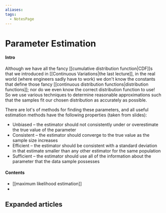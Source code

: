```yaml
---
aliases: 
tags:
  - NotesPage
---
```


# Parameter Estimation

#### Intro
Although we have all the fancy [[cumulative distribution function|CDF]]s that we introduced in [[Continuous Variations|the last lecture]], in the real world (where engineers sadly have to work) we don't know the constants that define those fancy [[continuous distribution functions|distribution functions]]; nor do we even know the correct distribution function to use! So we use various techniques to determine reasonable approximations such that the samples fit our chosen distribution as accurately as possible.

There are lot's of methods for finding these parameters, and all useful estimation methods have the following properties (taken from slides):
- Unbiased – the estimator should not consistently under or overestimate the true value of the parameter
- Consistent – the estimator should converge to the true value as the sample size increases
- Efficient – the estimator should be consistent with a standard deviation in that estimate smaller than any other estimator for the same population
- Sufficient – the estimator should use all of the information about the parameter that the data sample possesses


#### Contents

- [[maximum likelihood estimation]]
- 
## Expanded articles
